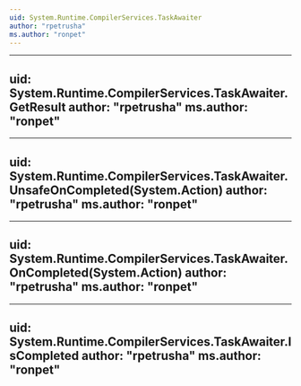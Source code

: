 ```yaml
---
uid: System.Runtime.CompilerServices.TaskAwaiter
author: "rpetrusha"
ms.author: "ronpet"
---
```


---
uid: System.Runtime.CompilerServices.TaskAwaiter.GetResult
author: "rpetrusha"
ms.author: "ronpet"
---

---
uid: System.Runtime.CompilerServices.TaskAwaiter.UnsafeOnCompleted(System.Action)
author: "rpetrusha"
ms.author: "ronpet"
---

---
uid: System.Runtime.CompilerServices.TaskAwaiter.OnCompleted(System.Action)
author: "rpetrusha"
ms.author: "ronpet"
---

---
uid: System.Runtime.CompilerServices.TaskAwaiter.IsCompleted
author: "rpetrusha"
ms.author: "ronpet"
---
